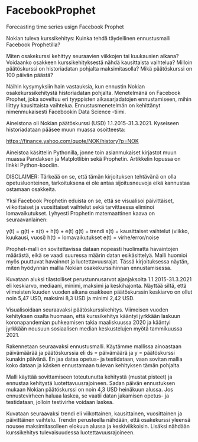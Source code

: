 # FacebookProphet
Forecasting time series usign Facebook Prophet

Nokian tuleva kurssikehitys: Kuinka tehdä täydellinen ennustusmalli Facebook Prophetilla?

Miten osakekurssi kehittyy seuraavien viikkojen tai kuukausien aikana? Voidaanko osakkeen kurssikehityksestä nähdä kausittaista vaihtelua? Milloin päätöskurssi on historiadatan pohjalta maksimitasolla? Mikä päätöskurssi on 100 päivän päästä?

Näihin kysymyksiin hain vastauksia, kun ennustin Nokian osakekurssikehitystä historiadatan pohjalta. Menetelmänä on Facebook Prophet, joka soveltuu eri tyyppisten aikasarjadatojen ennustamiseen, mihin liittyy kausittaista vaihtelua. Ennustusmenetelmän on kehittänyt nimenmukaisesti Facebookin Data Science -tiimi.

Aineistona oli Nokian päätöskurssi (USD) 1.1.2015-31.3.2021. Kyseiseen historiadataan pääsee muun muassa osoitteesta:

https://finance.yahoo.com/quote/NOK/history?p=NOK

Aineistoa käsittelin Pythonilla, jonne toin asianmukaiset kirjastot muun muassa Pandaksen ja Matplotlibin sekä Prophetin. Artikkelin lopussa on linkki Python-koodiin.

DISCLAIMER: Tärkeää on se, että tämän kirjoituksen tehtävänä on olla opetusluonteinen, tarkoituksena ei ole antaa sijoitusneuvoja eikä kannustaa ostamaan osakkeita.

Yksi Facebook Prophetin eduista on se, että se visualisoi päivittäiset, viikoittaiset ja vuosittaiset vaihtelut sekä tarvittaessa eliminoi lomavaikutukset. Lyhyesti Prophetin matemaattinen kaava on seuraavanlainen:

y(t) = g(t) + s(t) + h(t) + e(t)
g(t) = trendi
s(t) = kausittaiset vaihtelut (viikko, kuukausi, vuosi)
h(t) = lomavaikutukset
e(t) = virhe/error/noise

Prophet-malli on sovitettavissa dataan nopeasti huolimatta havaintojen määrästä, eikä se vaadi suuressa määrin datan esikäsittelyä. Malli huomioi myös puuttuvat havainnot ja luotettavuusrajat. Tässä kirjoituksessa näytän, miten hyödynnän mallia Nokian osakekurssihinnan ennustamisessa.

Kuvataan aluksi tilastolliset perustunnusarvot ajanjaksolta 1.1.2015-31.3.2021 eli keskiarvo, mediaani, minimi, maksimi ja keskihajonta. Näyttää siltä, että viimeisten kuuden vuoden aikana osakkeen päätöskurssin keskiarvo on ollut noin 5,47 USD, maksimi 8,3 USD ja minimi 2,42 USD.

Visualisoidaan seuraavaksi päätöskurssikehitys. Viimeisen vuoden kehityksen osalta huomaan, että kurssikehitys kääntyi jyrkkään laskuun koronapandemian puhkeamisen takia maaliskuussa 2020 ja kääntyi jyrkkään nousuun sosiaalisen median keskustelujen myötä tammikuussa 2021.

Rakennetaan seuraavaksi ennustusmalli. Käytämme mallissa ainoastaan päivämäärää ja päätöskurssia eli ds = päivämäärä ja y = päätöskurssi kunakin päivänä. En jaa dataa opetus- ja testidataan, vaan sovitan mallia koko dataan ja käsken ennustamaan tulevan kehityksen tämän pohjalta.

Malli käyttää sovittamiseen toteutunutta kehitystä (mustat pisteet) ja ennustaa kehitystä luotettavuusrajoineen. Sadan päivän ennustuksen mukaan Nokian päätöskurssi on noin 4,3 USD heinäkuun alussa. Jos ennustevirheen haluaa laskea, se vaatii datan jakamisen opetus- ja testidataan, jolloin testivirhe voidaan laskea.

Kuvataan seuraavaksi trendi eli viikottainen, kausittainen, vuosittainen ja päivittäinen vaihtelu. Trendin perusteella nähdään, että osakekurssi yleensä nousee maksimitasolleen elokuun alussa ja keskiviikkoisin. Lisäksi nähdään kurssikehitys tulevaisuudessa luotettavuusrajoineen.

